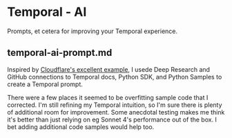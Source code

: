 # Temporal - AI 
Prompts, et cetera for improving your Temporal experience.

## temporal-ai-prompt.md
Inspired by [Cloudflare's excellent example](https://developers.cloudflare.com/workers/get-started/prompting/), I usede Deep Research and GitHub connections to Temporal docs, Python SDK, and Python Samples to create a Temporal prompt.

There were a few places it seemed to be overfitting sample code that I corrected. I'm still refining my Temporal intuition, so I'm sure there is plenty of additional room for improvement.
Some anecdotal testing makes me think it's better than just relying on eg Sonnet 4's performance out of the box. I bet adding additional code samples would help too.